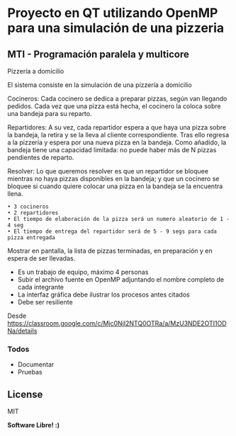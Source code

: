 # Proyecto en QT utilizando OpenMP para una simulación de una pizzeria

## MTI - Programación paralela y multicore



 Pizzería a domicilio

El sistema consiste en la simulación de una pizzería a domicilio

 Cocineros:
	Cada cocinero se dedica a preparar pizzas, según van llegando pedidos.
	Cada vez que una pizza está hecha, el cocinero la coloca sobre una bandeja para su reparto.
	
	
	

 Repartidores:
	A su vez, cada repartidor espera a que haya una pizza sobre la bandeja, la retira y se la lleva al cliente correspondiente.
	Tras ello regresa a la pizzería y espera por una nueva pizza en la bandeja. Como añadido, la bandeja tiene una capacidad limitada: no puede haber más de N pizzas pendientes de reparto. 
	
Resolver:
	Lo que queremos resolver es que un repartidor se bloquee mientras no haya pizzas disponibles en la bandeja; y que un cocinero se bloquee si cuando quiere colocar una pizza en la bandeja se la encuentra llena.
	
	• 3 cocineros
	• 2 repartidores
	• El tiempo de elaboración de la pizza será un numero aleatorio de 1 - 4 seg
	• El tiempo de entrega del repartidor será de 5 - 9 segs para cada pizza entregada

Mostrar en pantalla, la lista de pizzas terminadas, en preparación y en espera de ser llevadas.

- Es un trabajo de equipo, máximo 4 personas
- Subir el archivo fuente en OpenMP adjuntando el nombre completo de cada integrante
- La interfaz gráfica debe ilustrar los procesos antes citados
- Debe ser resiliente

Desde <https://classroom.google.com/c/Mjc0NjI2NTQ0OTRa/a/MzU3NDE2OTI1ODNa/details> 

### Todos

 - Documentar
 - Pruebas

License
----

MIT


**Software Libre! :)**